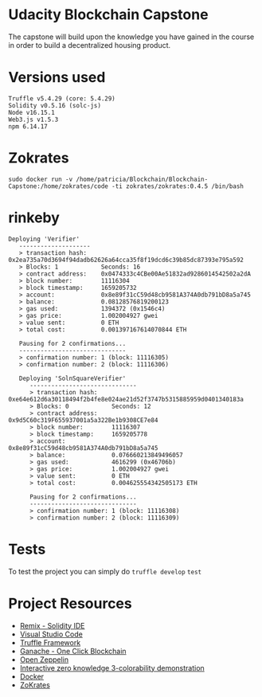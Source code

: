 # Udacity Blockchain Capstone

The capstone will build upon the knowledge you have gained in the course in order to build a decentralized housing product.


# Versions used
```
Truffle v5.4.29 (core: 5.4.29)
Solidity v0.5.16 (solc-js)
Node v16.15.1
Web3.js v1.5.3
npm 6.14.17
```

# Zokrates
`sudo docker run -v /home/patricia/Blockchain/Blockchain-Capstone:/home/zokrates/code -ti zokrates/zokrates:0.4.5 /bin/bash`


# rinkeby
```
Deploying 'Verifier'
   --------------------
   > transaction hash:    0x2ea735a70d3694f94dadb62626a64cca35f8f19dcd6c39b85dc87393e795a592
   > Blocks: 1            Seconds: 16
   > contract address:    0x0474333c4CBe00Ae51832ad9286014542502a2dA
   > block number:        11116304
   > block timestamp:     1659205732
   > account:             0x8e89f31cC59d48cb9581A374A0db791bD8a5a745
   > balance:             0.08128576819200123
   > gas used:            1394372 (0x1546c4)
   > gas price:           1.002004927 gwei
   > value sent:          0 ETH
   > total cost:          0.001397167614070844 ETH

   Pausing for 2 confirmations...
   ------------------------------
   > confirmation number: 1 (block: 11116305)
   > confirmation number: 2 (block: 11116306)
```


```
   Deploying 'SolnSquareVerifier'
      ------------------------------
      > transaction hash:    0xe64e612d6a30118494f2b4fe8e024ae21d52f3747b5315885959d0401340183a
      > Blocks: 0            Seconds: 12
      > contract address:    0x9d5C60c319F655937001a5a322Be1b9308CE7e84
      > block number:        11116307
      > block timestamp:     1659205778
      > account:             0x8e89f31cC59d48cb9581A374A0db791bD8a5a745
      > balance:             0.076660213849496057
      > gas used:            4616299 (0x46706b)
      > gas price:           1.002004927 gwei
      > value sent:          0 ETH
      > total cost:          0.004625554342505173 ETH

      Pausing for 2 confirmations...
      ------------------------------
      > confirmation number: 1 (block: 11116308)
      > confirmation number: 2 (block: 11116309)
```

# Tests
To test the project you can simply do
`truffle develop`
`test`

# Project Resources

* [Remix - Solidity IDE](https://remix.ethereum.org/)
* [Visual Studio Code](https://code.visualstudio.com/)
* [Truffle Framework](https://truffleframework.com/)
* [Ganache - One Click Blockchain](https://truffleframework.com/ganache)
* [Open Zeppelin ](https://openzeppelin.org/)
* [Interactive zero knowledge 3-colorability demonstration](http://web.mit.edu/~ezyang/Public/graph/svg.html)
* [Docker](https://docs.docker.com/install/)
* [ZoKrates](https://github.com/Zokrates/ZoKrates)

